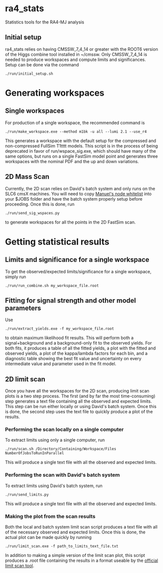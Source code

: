 ra4_stats
=========
Statistics tools for the RA4-MJ analysis

Initial setup
-------------
ra4_stats relies on having CMSSW_7_4_14 or greater with the ROOT6 version of the Higgs combine tool installed in ~/cmssw. Only CMSSW_7_4_14 is needed to produce workspaces and compute limits and significances. Setup can be done via the command

    ./run/initial_setup.sh

# Generating workspaces

## Single workspaces
For production of a single workspace, the recommended command is

    ./run/make_workspace.exe --method m1bk -u all --lumi 2.1 --use_r4

This generates a workspace with the default setup for the compressed and non-compressed FullSim T1tttt models. This script is in the process of being deprecated in favor of run/wspace_sig.exe, which should have many of the same options, but runs on a single FastSim model point and generates three workspaces with the nominal PDF and the up and down variations.

## 2D Mass Scan
Currently, the 2D scan relies on David's batch system and only runs on the SLC6 cmsX machines. You will need to copy [Manuel's node whitelist](https://github.com/manuelfs/random/blob/master/skippednodes.list.good) into your $JOBS folder and have the batch system properly setup before proceeding. Once this is done, run

    ./run/send_sig_wspaces.py

to generate workspaces for all the points in the 2D FastSim scan.

# Getting statistical results

## Limits and significance for a single workspace
To get the observed/expected limits/significance for a single workspace, simply run

    ./run/run_combine.sh my_workspace_file.root

## Fitting for signal strength and other model parameters
Use

    ./run/extract_yields.exe -f my_workspace_file.root

to obtain maximum likelihood fit results. This will perform both a signal+background and a background-only fit to the observed yields. For both fits, it produces a table of all the fitted yields, a plot with the fitted and observed yields, a plot of the kappa/lambda factors for each bin, and a diagnostic table showing the best fit value and uncertainty on every intermediate value and parameter used in the fit model.

## 2D limit scan
Once you have all the workspaces for the 2D scan, producing limit scan plots is a two step process. The first (and by far the most time-consuming) step generates a text file containing all the observed and expected limits. This step can be run either locally or using David's batch system. Once this is done, the second step uses the text file to quickly produce a plot of the results.

### Performing the scan locally on a single computer
To extract limits using only a single computer, run

    ./run/scan.sh /Directory/Containing/Workspace/Files NumberOfJobsToRunInParallel

This will produce a single text file with all the observed and expected limits.

### Performing the scan with David's batch system
To extract limits using David's batch system, run

    ./run/send_limits.py

This will produce a single text file with all the observed and expected limits.

### Making the plot from the scan results
Both the local and batch system limit scan script produces a text file with all of the necessary observed and expected limits. Once this is done, the actual plot can be made quickly by running

    ./run/limit_scan.exe -f path_to_limits_text_file.txt

In addition to making a simple version of the limit scan plot, this script produces a .root file containing the results in a format useable by the [official limit scan tool](https://github.com/CMS-SUS-XPAG/PlotsSMS).

